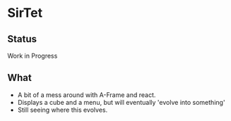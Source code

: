 # SirTet
## Status
Work in Progress
## What 
* A bit of a mess around with A-Frame and react.
* Displays a cube and a menu, but will eventually 'evolve into something'
* Still seeing where this evolves.

